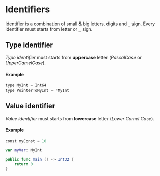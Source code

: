 # Identifiers

Identifier is a combination of small & big letters, digits and ```_``` sign.
Every identifier must starts from letter or ```_``` sign.

## Type identifier
*Type identifier* must starts from **uppercase** letter (*PascalCase* or *UpperCamelCase*).

#### Example

```swift
type MyInt = Int64
type PointerToMyInt = *MyInt
```

## Value identifier
*Value identifier* must starts from **lowercase** letter (*Lower Camel Case*).

#### Example
```swift
const myConst = 10

var myVar: MyInt

public func main () -> Int32 {
	return 0
}

```